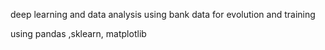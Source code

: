 deep learning and data analysis using bank data for evolution and training

using pandas ,sklearn, matplotlib
